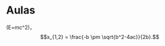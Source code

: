 # Aulas 

<script type="text/javascript" src="http://cdn.mathjax.org/mathjax/latest/MathJax.js?config=default"></script>

(E=mc^2)，$$x_{1,2} = \frac{-b \pm \sqrt{b^2-4ac}}{2b}.$$





